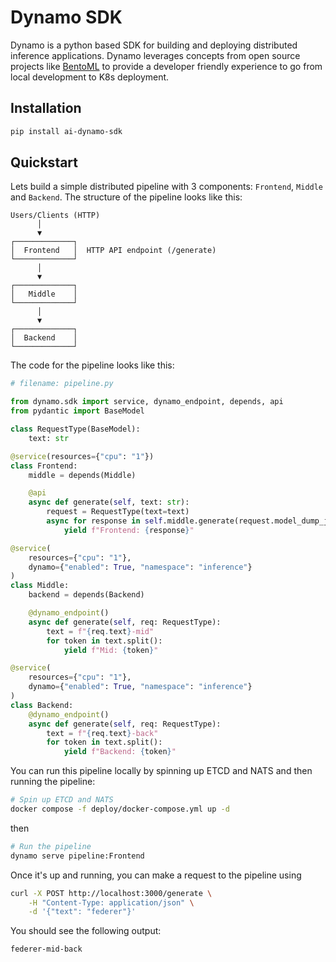 # Dynamo SDK

Dynamo is a python based SDK for building and deploying distributed inference applications. Dynamo leverages concepts from open source projects like [BentoML](https://github.com/bentoml/bentoml) to provide a developer friendly experience to go from local development to K8s deployment.

## Installation

```bash
pip install ai-dynamo-sdk
```

## Quickstart
Lets build a simple distributed pipeline with 3 components: `Frontend`, `Middle` and `Backend`. The structure of the pipeline looks like this:

```
Users/Clients (HTTP)
      │
      ▼
┌─────────────┐
│  Frontend   │  HTTP API endpoint (/generate)
└─────────────┘
      │
      ▼
┌─────────────┐
│   Middle    │
└─────────────┘
      │
      ▼
┌─────────────┐
│  Backend    │
└─────────────┘
```

The code for the pipeline looks like this:

```python
# filename: pipeline.py

from dynamo.sdk import service, dynamo_endpoint, depends, api
from pydantic import BaseModel

class RequestType(BaseModel):
    text: str

@service(resources={"cpu": "1"})
class Frontend:
    middle = depends(Middle)

    @api
    async def generate(self, text: str):
        request = RequestType(text=text)
        async for response in self.middle.generate(request.model_dump_json()):
            yield f"Frontend: {response}"

@service(
    resources={"cpu": "1"},
    dynamo={"enabled": True, "namespace": "inference"}
)
class Middle:
    backend = depends(Backend)

    @dynamo_endpoint()
    async def generate(self, req: RequestType):
        text = f"{req.text}-mid"
        for token in text.split():
            yield f"Mid: {token}"

@service(
    resources={"cpu": "1"},
    dynamo={"enabled": True, "namespace": "inference"}
)
class Backend:
    @dynamo_endpoint()
    async def generate(self, req: RequestType):
        text = f"{req.text}-back"
        for token in text.split():
            yield f"Backend: {token}"
```

You can run this pipeline locally by spinning up ETCD and NATS and then running the pipeline:

```bash
# Spin up ETCD and NATS
docker compose -f deploy/docker-compose.yml up -d
```

then

```bash
# Run the pipeline
dynamo serve pipeline:Frontend
```

Once it's up and running, you can make a request to the pipeline using

```bash
curl -X POST http://localhost:3000/generate \
    -H "Content-Type: application/json" \
    -d '{"text": "federer"}'
```

You should see the following output:

```bash
federer-mid-back
```
